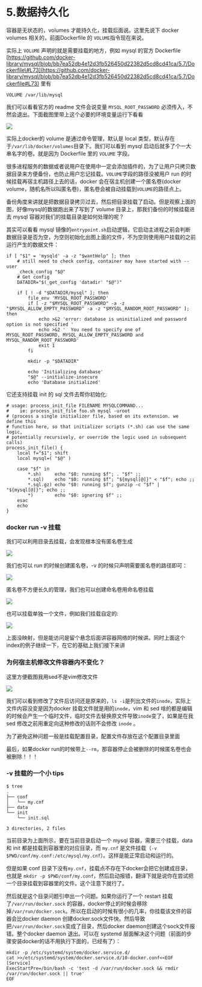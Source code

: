 # 5.数据持久化

容器是无状态的，volumes 才能持久化，挂载后面说。这里先说下 docker volumes 相关的，前面Dockerfile 的 `VOLUME`指令现在来说。

实际上 `VOLUME` 声明的就是需要挂载的地方，例如 mysql 的官方 Dockerfile  [https://github.com/docker-library/mysql/blob/bb7ea52db4e12d3fb526450d22382d5cd8cd41ca/5.7/Dockerfile\#L73](https://github.com/docker-library/mysql/blob/bb7ea52db4e12d3fb526450d22382d5cd8cd41ca/5.7/Dockerfile#L73) 里有

```text
VOLUME /var/lib/mysql
```

我们可以看看官方的 readme 文件会说变量 `MYSQL_ROOT_PASSWORD` 必须传入，不然会退出。下面截图里带上这个必要的环境变量运行下看看

![](.gitbook/assets/image%20%2819%29.png)

实际上docker的 volume 是通过命令管理，默认是 local 类型，默认存在于`/var/lib/docker/volumes`目录下。我们可以看到 mysql 启动后就多了个一大串名字的卷。就是因为 Dockerfile 里的 `VOLUME` 字段。

很多进程服务的数据或者说用户在使用中一定会添加插件的，为了让用户只拷贝数据目录来方便备份，也防止用户忘记挂载。`VOLUME`字段的路径没被用户 run 的时候挂载再宿主机路径上去的话，docker 会在宿主机创建一个匿名卷\(docker volume，随机名所以叫匿名卷\)，匿名卷会被自动挂载到`VOLUME`的路径点上。

备份角度来讲就是把数据目录拷贝过去，然后把目录挂载了启动。但是观察上面的图，好像mysql的数据跑出来了写到了 volume 目录上，那我们备份的时候挂载进去 mysql 容器对我们的挂载目录是如何处理的呢？

其实可以看看 mysql 镜像的`entrypoint.sh`启动逻辑，它启动主进程之前会判断数据目录是否为空，为空则初始化出图上面的文件，不为空则使用用户挂载的之前运行产生的数据文件：

```text
if [ "$1" = 'mysqld' -a -z "$wantHelp" ]; then
	# still need to check config, container may have started with --user
	_check_config "$@"
	# Get config
	DATADIR="$(_get_config 'datadir' "$@")"

	if [ ! -d "$DATADIR/mysql" ]; then
		file_env 'MYSQL_ROOT_PASSWORD'
		if [ -z "$MYSQL_ROOT_PASSWORD" -a -z "$MYSQL_ALLOW_EMPTY_PASSWORD" -a -z "$MYSQL_RANDOM_ROOT_PASSWORD" ]; then
			echo >&2 'error: database is uninitialized and password option is not specified '
			echo >&2 '  You need to specify one of MYSQL_ROOT_PASSWORD, MYSQL_ALLOW_EMPTY_PASSWORD and MYSQL_RANDOM_ROOT_PASSWORD'
			exit 1
		fi

		mkdir -p "$DATADIR"

		echo 'Initializing database'
		"$@" --initialize-insecure
		echo 'Database initialized'
```

它还支持挂载 init 的 sql 文件去帮你初始化:

```text
# usage: process_init_file FILENAME MYSQLCOMMAND...
#    ie: process_init_file foo.sh mysql -uroot
# (process a single initializer file, based on its extension. we define this
# function here, so that initializer scripts (*.sh) can use the same logic,
# potentially recursively, or override the logic used in subsequent calls)
process_init_file() {
	local f="$1"; shift
	local mysql=( "$@" )

	case "$f" in
		*.sh)     echo "$0: running $f"; . "$f" ;;
		*.sql)    echo "$0: running $f"; "${mysql[@]}" < "$f"; echo ;;
		*.sql.gz) echo "$0: running $f"; gunzip -c "$f" | "${mysql[@]}"; echo ;;
		*)        echo "$0: ignoring $f" ;;
	esac
	echo
}
```

### docker run -v 挂载

我们可以利用目录去挂载，会发现根本没有匿名卷生成

![](.gitbook/assets/image%20%2859%29.png)

我们也可以 run 的时候创建匿名卷，-v 的时候只声明需要匿名卷的路径即可：

![](.gitbook/assets/image%20%2837%29.png)

匿名卷不方便长久的管理，我们也可以创建命名卷用命名卷挂载

![](.gitbook/assets/image%20%285%29.png)

也可以挂载单独一个文件，例如我们挂载自定的:

![](.gitbook/assets/image%20%2868%29.png)

上面没映射，但是能访问是留个悬念后面讲容器网络的时候讲。同时上面这个index的例子继续一下，在它的基础上我们接下来讲

### 为何宿主机修改文件容器内不变化？

这里方便截图我用sed不是vim修改文件

![](.gitbook/assets/image%20%2820%29.png)

我们可以看到修改了文件后访问还是原来的，`ls -i`是列出文件的`inode`，实际上文件内容没变是因为docker 挂载文件就是用的`inode`，vim 和 sed 啥的都是编辑的时候会产生一个临时文件，临时文件去替换原文件导致`inode`变了，如果是在我 sed 修改之前用重定向这种修改的话则不会修改 `inode` 。

为了避免这种问题一般是挂载配置目录，配置文件存放在这个配置目录里面

最后，如果docker run的时候带上`--rm`，那容器停止会被删除的时候匿名卷也会被删除！！！

### -v 挂载的一个小 tips

```text
$ tree
.
├── conf
│   └── my.cnf
├── data
└── init
    └── init.sql

3 directories, 2 files
```

当前目录为上面所示，要在当前目录启动一个 mysql 容器，需要三个挂载，data 和 init 都是挂载到容器里的对应目录，而 `my.cnf` 是文件挂载（`-v $PWD/conf/my.conf:/etc/mysql/my.cnf`）。这样是能正常启动和运行的。

但是如果 conf 目录下没有`my.cnf`，挂载点不存在下docker会把它创建成目录，也就是 `mkdir -p $PWD/conf/my.conf`，然后启动报错，翻译下就是说你在尝试把一个目录挂载到容器里的文件。这个注意下就行了。

然后就是这个目录问题引申出一个问题。如果你运行了一个 restart 挂载了`/var/run/docker.sock` 的容器，docker停止的时候会移除掉`/var/run/docker.sock`。所以在启动的时候有很小的几率，你挂载该文件的容器会比docker daemon 创建docker.sock文件快。然后导致把`/var/run/docker.sock`变成了目录，然后docker daemon创建这个sock文件报错。整个docker daemon 退出。可以在 systemd 层面解决这个问题（前面的步骤安装docker的话不用执行下面的，已经有了）：

```text
mkdir -p /etc/systemd/system/docker.service.d/
cat >>/etc/systemd/system/docker.service.d/10-docker.conf<<EOF
[Service]
ExecStartPre=/bin/bash -c 'test -d /var/run/docker.sock && rmdir /var/run/docker.sock || true'
EOF
```

